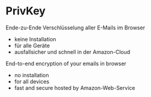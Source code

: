 PrivKey
======
Ende-zu-Ende Verschlüsselung aller E-Mails im Browser
- keine Installation
- für alle Geräte
- ausfallsicher und schnell in der Amazon-Cloud

End-to-end encryption of your emails in browser
- no installation
- for all devices
- fast and secure hosted by Amazon-Web-Service
